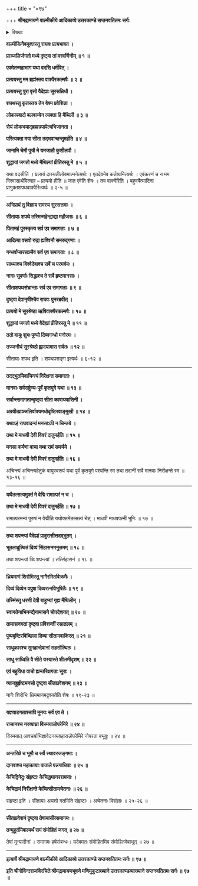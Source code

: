 +++
title = "०९७"

+++
**श्रीमद्रामायणे वाल्मीकीये आदिकाव्ये उत्तरकाण्डे सप्तनवतितमः सर्गः**


<details><summary>विषयाः</summary>

वाल्मीकिना सीतायाः शुद्धत्वंबोधितेनरामेण तंप्रति पूर्वमेवशपथकरणेन तच्छुद्धत्व -ज्ञातवतापिस्वेन लोकापवादभयात्तत्परित्यागनिवेदनेन क्षमापणं ॥ १ ॥ तथा तंप्रति कुशलवयोः स्वपुत्रत्वाङ्गीकरणपूर्वकं लोकसमक्षंशुद्धिप्रसिद्धौ स्वस्य सीतायां प्रीतिजनननिवेदनम् ॥ २ ॥ श्रीरामभावविज्ञानेन सीताशपथदर्शनार्थं चतुर्मुखपुरस्करणेन समागतेष्विन्द्वादिषु तान्प्रति रामेण जनापवादपरिहारेसत्येव वैदेह्यांस्वस्य प्रीतिसमुदयनिवेदनम् ॥ ३ ॥ ततः प्रादुर्भूतेन दिव्यगन्धवतावायु नाऽऽह्लादितानांसवर्जनानांपुरतः सीतया त्रिवारं रामादन्यस्यमनसाप्यचिन्तने भूमि देव्यास्वस्य विवरवितरणरूपशपथकरणम् ॥ ४ ॥ ततो भूतलात्प्रादुर्भूते दिव्यसिंहासने सीतायाउपवेशनपूर्वकं रसातलंप्रविष्टायां भूमिदेव्यां सीतायाउपरिपुष्पवृष्टिप्रादुर्भावः ॥ ५ ॥ ततोदेवर्ष्यादिषु सीतासौशील्यंप्रतिसाधुवादपूर्वकंसंतुष्टेषु सर्वैरपिमुहूर्तंमोहाधिगमः ॥ ६ ॥
</details>


**वाल्मीकिनैवमुक्तस्तु राघवः प्रत्यभाषत ।**

**प्राञ्जलिर्जगतो मध्ये दृष्ट्वा तां वरवर्णिनीम् ॥ १ ॥**

**एवमेतन्महाभाग यथा वदसि धर्मवित् ।**

**प्रत्ययस्तु मम ब्रह्मंस्तव वाक्यैरकल्मषैः ॥ २ ॥**

**प्रत्ययस्तु पुरा वृत्तो वैदेह्याः सुरसन्निधौ ।**

**शपथस्तु कृतस्तत्र तेन वेश्म प्रवेशिता ।**

**लोकापवादो बलवान्येन त्यक्ता हि मैथिली ॥ ३ ॥**

**सेयं लोकभयाद्ब्रह्मन्नपापेत्यभिजानता ।**

**परित्यक्ता मया सीता तद्भवान्क्षन्तुमर्हति ॥ ४ ॥**

**जानामि चेमौ पुत्रौ मे यमजातौ कुशीलवौ ।**

**शुद्धायां जगतो मध्ये मैथिल्यां प्रीतिरस्तु मे ॥ ५ ॥**

यथा वदसीति । प्रत्ययं दास्यतीत्येवमात्मनेत्यर्थः । एतदेवमेव कर्तव्यमित्यर्थः । एवंकरणं च न मम विश्वासार्थमित्याह – प्रत्ययो हीति ॥ जात एवेति शेषः । तव वाक्यैरिति । बहुवर्षेत्यादिना प्रागुक्तशपथवाक्यैरित्यर्थः ॥ २-५ ॥

****

**अभिप्रायं तु विज्ञाय रामस्य सुरसत्तमाः ।**

**सीतायाः शपथे तस्मिन्महेन्द्राद्या महौजसः ॥ ६ ॥**

**पितामहं पुरस्कृत्य सर्व एव समागताः ॥ ७ ॥**

**आदित्या वसवो रुद्रा ह्यश्विनौ समरुद्गणाः ।**

**गन्धर्वाप्सरसञ्चैव सर्व एव समागताः ॥ ८ ॥**

**साध्याश्च विश्वेदेवाश्च सर्वे च परमर्षयः ।**

**नागाः सुपर्णाः सिद्धाश्च ते सर्वे हृष्टमानसाः ।**

**सीताशपथसंभ्रान्ताः सर्व एव समागताः ॥ ९ ॥**

**दृष्ट्वा देवानृषींश्चैव राघवः पुनरब्रवीत् ।**

**प्रत्ययो मे सुरश्रेष्ठा ऋषिवाक्यैरकल्मषैः ॥ १० ॥**

**शुद्धायां जगतो मध्ये वैदेह्यां प्रीतिरस्तु मे ॥ ११ ॥**

**ततो वायुः शुभः पुण्यो दिव्यगन्धो मनोरमः ।**

**तज्जनौघं सुरश्रेष्ठो ह्लादयामास सर्वतः ॥ १२ ॥**

सीतायाः शपथ इति । शपथप्रसङ्ग इत्यर्थः ॥ ६-१२ ॥

****

**तदद्भुतमिवाचिन्त्यं निरैक्षन्त समागताः ।**

**मानवाः सर्वराष्ट्रेभ्यः पूर्वं कृतयुगे यथा ॥ १३ ॥**

**सर्वान्त्समागतान्दृष्ट्वा सीता काषायवासिनी ।**

**अब्रवीत्प्राञ्जलिर्वाक्यमधोदृष्टिरवाङ्मुखी ॥ १४ ॥**

**यथाऽहं राघवादन्यं मनसाऽपि न चिन्तये ।**

**तथा मे माधवी देवी विवरं दातुमर्हति ॥ १५ ॥**

**मनसा कर्मणा वाचा यथा रामं समर्चये ।**

**तथा मे माधवी देवी विवरं दातुमर्हति ॥ १६ ॥**

अचिन्त्यं अचिन्त्यहेतुकं वायुस्वरूपं यथा पूर्वं कृतयुगे पश्यन्ति स्म तथा तदानीं सर्वे मानवाः निरीक्षन्ते स्म ॥ १३-१६ ॥

****

**यथैतत्सत्यमुक्तं मे वेद्मि रामात्परं न च ।**

**तथा मे माधवी देवी विवरं दातुमर्हति ॥ १७ ॥**

रामात्परमन्यं पुरुषं न वेद्मीति यथोक्तमेतत्सत्यं चेत् । माधवी माधवपत्नी भूमिः ॥ १७ ॥

****

**तथा शपन्त्यां वैदेह्यां प्रादुरासीत्तदद्भुतम् ।**

**भूतलादुत्थितं दिव्यं सिंहासनमनुत्तमम् ॥ १८ ॥**

तथा शपन्त्यां त्रिः शपन्त्यां । तत्सिंहासनं ॥ १८ ॥

****

**ध्रियमाणं शिरोभिस्तु नागैरमितविक्रमैः ।**

**दिव्यं दिव्येन वपुषा दिव्यरत्नविभूषितैः ॥ १९ ॥**

**तस्मिंस्तु धरणी देवी बाहुभ्यां गृह्य मैथिलीम् ।**

**स्वागतेनाभिनन्द्यैनामासने चोपदेशयत् ॥ २० ॥**

**तामासनगतां दृष्ट्वा प्रविशन्तीं रसातलम् ।**

**पुष्पवृष्टिरविच्छिन्ना दिव्या सीतामवाकिरत् ॥ २१ ॥**

**साधुकारश्च सुमहान्देवानां सहसोत्थितः ।**

**साधु साध्विति वै सीते यस्यास्ते शीलमीदृशम् ॥ २२ ॥**

**एवं बहुविधा वाचो ह्यन्तरिक्षगताः सुराः ।**

**व्याजह्रुर्हृष्टमनसो दृष्ट्वा सीताप्रवेशनम् ॥ २३ ॥**

नागैः शिरोभिः ध्रियमाणमदृश्यतेति शेषः ॥ १९-२३ ॥

****

**यज्ञवाटगताश्चापि मुनयः सर्व एव ते ।**

**राजानश्च नरव्याघ्रा विस्मयान्नोपरेमिरे ॥ २४ ॥**

विस्मयात् आश्चर्याभिज्ञावेदनव्यवहारान्नोपरेमिरे नोपरता बभूवुः ॥ २४ ॥

****

**अन्तरिक्षे च भूमौ च सर्वे स्थावरजङ्गमाः ।**

**दानवाश्च महाकायाः पाताले पन्नगाधिपाः ॥ २५ ॥**

**केचिद्विनेदुः संहृष्टाः केचिद्ध्यानपरायणाः ।**

**केचिद्रामं निरीक्षन्ते केचित्सीतामचेतनाः ॥ २६ ॥**

संहृष्टा इति । सीतायाः अयशो गतमिति संहृष्टाः । अचेतनाः विसंज्ञाः ॥ २५-२६ ॥

****

**सीताप्रवेशनं दृष्ट्वा तेषामासीत्समागमः ।**

**तन्मुहूर्तमिवात्यर्थं समं संमोहितं जगत् ॥ २७ ॥**

तेषां मुन्यादीनां । समागमः हर्षसंबन्धः। यदेवमतः संमोहितमिव संमोहितमेवाभूत् ॥ २७ ॥

****

**इत्यार्षे श्रीमद्रामायणे वाल्मीकीये आदिकाव्ये उत्तरकाण्डे सप्तनवतितमः सर्गः ॥ ९७ ॥**

**इति श्रीगोविन्दराजविरचिते श्रीमद्रामायणभूषणे मणिमुकुटाख्याने उत्तरकाण्डव्याख्याने सप्तनवतितमः सर्गः ॥ ९७ ॥**
